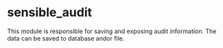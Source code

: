 sensible_audit
==============

This module is responsible for saving and exposing audit information. The data can be saved to database andor file.
